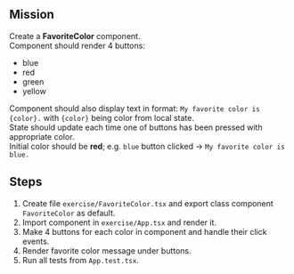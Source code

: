 ## Mission
Create a **FavoriteColor** component. <br>
Component should render 4 buttons: 
 * blue
 * red
 * green 
 * yellow  <br>
 
Component should also display text in format: `My favorite color is {color}.` with `{color}` being color from local state. <br>
State should update each time one of buttons has been pressed with appropriate color. <br> 
Initial color should be **red**;
e.g. `blue` button clicked -> `My favorite color is blue.`


## Steps 
1. Create file `exercise/FavoriteColor.tsx` and export class component `FavoriteColor` as default.
2. Import component in `exercise/App.tsx` and render it.
3. Make 4 buttons for each color in component and handle their click events.
4. Render favorite color message under buttons.
5. Run all tests from `App.test.tsx`. 
